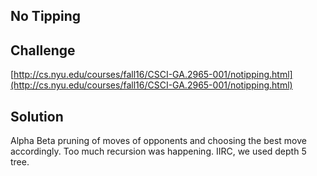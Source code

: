 ## No Tipping

## Challenge

[http://cs.nyu.edu/courses/fall16/CSCI-GA.2965-001/notipping.html](http://cs.nyu.edu/courses/fall16/CSCI-GA.2965-001/notipping.html)


## Solution

Alpha Beta pruning of moves of opponents and choosing the best move accordingly. Too much recursion was happening. IIRC, we used depth 5 tree.

